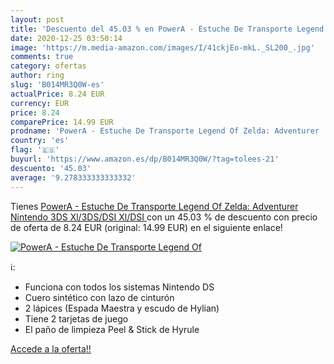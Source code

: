 ```yaml
---
layout: post
title: 'Descuento del 45.03 % en PowerA - Estuche De Transporte Legend Of'
date: 2020-12-25 03:50:14
image: 'https://m.media-amazon.com/images/I/41ckjEo-mkL._SL200_.jpg'
comments: true
category: ofertas
author: ring
slug: 'B014MR3Q0W-es'
actualPrice: 8.24 EUR
currency: EUR
price: 8.24
comparePrice: 14.99 EUR
prodname: 'PowerA - Estuche De Transporte Legend Of Zelda: Adventurer  Nintendo 3DS Xl/3DS/DSI Xl/DSI '
country: 'es'
flag: '🇪🇸'
buyurl: 'https://www.amazon.es/dp/B014MR3Q0W/?tag=tolees-21'
descuento: '45.03'
average: '9.278333333333332'
---
```


Tienes [PowerA - Estuche De Transporte Legend Of Zelda: Adventurer  Nintendo 3DS Xl/3DS/DSI Xl/DSI ](https://www.amazon.es/dp/B014MR3Q0W/?tag=tolees-21) con un 45.03 % de descuento con precio de oferta de 8.24 EUR (original: 14.99 EUR) en el siguiente enlace!

[![PowerA - Estuche De Transporte Legend Of](https://m.media-amazon.com/images/I/41ckjEo-mkL._SL200_.jpg)](https://www.amazon.es/dp/B014MR3Q0W/?tag=tolees-21)

ℹ️:

- Funciona con todos los sistemas Nintendo DS
- Cuero sintético con lazo de cinturón
- 2 lápices (Espada Maestra y escudo de Hylian)
- Tiene 2 tarjetas de juego
- El paño de limpieza Peel & Stick de Hyrule

[Accede a la oferta!!](https://www.amazon.es/dp/B014MR3Q0W/?tag=tolees-21)
